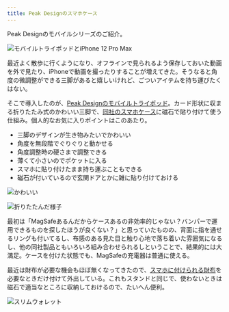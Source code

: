 ```yaml
---
title: Peak Designのスマホケース
---
```

Peak Designのモバイルシリーズのご紹介。

![](https://lh5.googleusercontent.com/qWygGmFznt-Q_3uBKVNlJHG8Eh3qJa5f7IGUeyeDC35OnpTxkaYBw5GYr9eVmaovpdf_OXAPoeKDEN5CCx2Gu_y2kLTXO2iBs1tibCqL8AXB0fbuSsZs1VrpK6eqZmBOkNFueSlj_Zt-4DW1VZ3rkA "モバイルトライポッドとiPhone 12 Pro Max")

最近よく散歩に行くようになり、オフラインで見られるよう保存しておいた動画を外で見たり、iPhoneで動画を撮ったりすることが増えてきた。そうなると角度の微調整ができる三脚があると嬉しいけれど、ごついアイテムを持ち運びたくはない。

そこで導入したのが、[Peak Designのモバイルトライポッド](https://www.amazon.co.jp/dp/B09FRZPLL3)。カード形状に収まる折りたたみ式のかわいい三脚で、[同社のスマホケース](https://www.amazon.co.jp/dp/B09FP3HP7Z?)に磁石で貼り付けて使う仕組み。個人的なお気に入りポイントはこのあたり。

*   三脚のデザインが生き物みたいでかわいい
*   角度を無段階でぐりぐりと動かせる
*   角度調整時の硬さまで調整できる
*   薄くて小さいのでポケットに入る
*   スマホに貼り付けたまま持ち運ぶこともできる
*   磁石が付いているので玄関ドアとかに雑に貼り付けておける

![](https://lh6.googleusercontent.com/24OkYPIyx7v2IH4dQ4vSVSZCm2BSrxKXR_Z6LaHwNi5bJ4tSHDJcCj_uR4HJO_ESTpbT5k4QY-aQKGFcYdxGSPe69clzUr0xpFLU0lhJrmH1RRz8KNwmoqpRUXvdbe2nTybSxIaZOpuGEWXqlbSz5w "かわいい")

![](https://lh3.googleusercontent.com/8KYyrf62cQs-Mqv4EuUs2OOpAlCA4CZvV7BIBxq2mgzLaZxduwA1EAhfuzP0s82rp3sAO1sSFdG0FZIq8e_RrlkLhmL3eqCz-6fChdwcIxkiM__-5-rxPw_TSt6UY0rLtfrkyyt0mOYI9As3NJL4iQ "折りたたんだ様子")

最初は「MagSafeあるんだからケースあるの非効率的じゃない？バンパーで運用できるものを探したほうが良くない？」と思っていたものの、背面に指を通せるリングも付いてるし、布感のある見た目と触り心地で落ち着いた雰囲気になるし、他の同社製品ともいろいろ組み合わせられるしということで、結果的には大満足。ケースを付けた状態でも、MagSafeの充電器は普通に使える。

最近は財布が必要な機会もほぼ無くなってきたので、[スマホに付けられる財布](https://www.amazon.co.jp/dp/B09FSGW671)を必要なときだけ付けて外出している。これもスタンドと同じで、使わないときは磁石で適当なところに収納しておけるので、たいへん便利。

![](https://lh3.googleusercontent.com/POcSGghTL413g-Jfi908P4zApc5aCvVCH3H84ndjd_VnVsC7dBZmckTo1a03Ky5N4omJ2S2ZD7mxdK_MAXTyJAuRxvjrPl7bCmoE8cG74CIhuGXwmTs5hPcIif6jzUhfXruarUC9T9Ndp3aU41CgsA "スリムウォレット")
